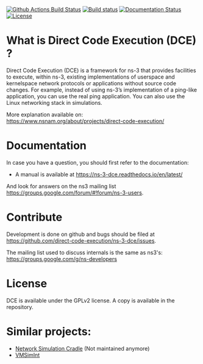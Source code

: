 [![Github Actions Build Status](https://github.com/ParthPratim/ns-3-dce/workflows/DCE%20Build/badge.svg)](https://github.com/ParthPratim/ns-3-dce/actions)
[![Build status](https://circleci.com/gh/direct-code-execution/ns-3-dce.svg?style=shield&circle-token=a9cf0c7e5e7a1d1a7ff2e2e5b341706fba3ccfb2)](https://circleci.com/gh/direct-code-execution/ns-3-dce)
[![Documentation Status](https://readthedocs.org/projects/ns-3-dce/badge/?version=latest)](http://ns-3-dce.readthedocs.io/en/latest/?badge=latest)
[![License](https://img.shields.io/badge/license-GPL-brightgreen.svg)](https://www.gnu.org/licenses/old-licenses/gpl-2.0.en.html)

What is Direct Code Execution (DCE) ?
===

Direct Code Execution (DCE) is a framework for ns-3 that provides facilities to execute, within ns-3, existing implementations of userspace and kernelspace network protocols or applications without source code changes. For example, instead of using ns-3’s implementation of a ping-like application, you can use the real ping application. You can also use the Linux networking stack in simulations.


More explanation available on:
https://www.nsnam.org/about/projects/direct-code-execution/

Documentation
===

In case you have a question, you should first refer to the documentation:

* A manual is available at https://ns-3-dce.readthedocs.io/en/latest/

And look for answers on the ns3 mailing list https://groups.google.com/forum/#!forum/ns-3-users.

Contribute
===
Development is done on github and bugs should be filed at https://github.com/direct-code-execution/ns-3-dce/issues.

The mailing list used to discuss internals is the same as ns3's: https://groups.google.com/g/ns-developers

License
===
DCE is available under the GPLv2 license. A copy is available in the repository.


# Similar projects:

- [Network Simulation Cradle](https://www.nsnam.org/wiki/Network_Simulation_Cradle_Integration) (Not maintained anymore)
- [VMSimInt](http://eudl.eu/doi/10.4108/icst.simutools.2014.254623)

